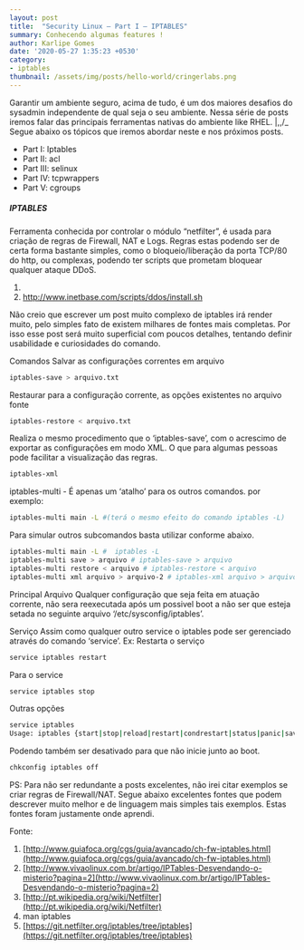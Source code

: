 ```yaml
---
layout: post
title:  "Security Linux – Part I – IPTABLES"
summary: Conhecendo algumas features ! 
author: Karlipe Gomes
date: '2020-05-27 1:35:23 +0530'
category: 
- iptables
thumbnail: /assets/img/posts/hello-world/cringerlabs.png
---
```

Garantir um ambiente seguro, acima de tudo, é um dos maiores desafios do sysadmin independente de qual seja o seu ambiente. Nessa série de posts iremos falar das principais ferramentas nativas do ambiente like RHEL. |,,/_
Segue abaixo os tópicos que iremos abordar neste e nos próximos posts.

- Part I: Iptables
- Part II: acl
- Part III: selinux
- Part IV: tcpwrappers
- Part V: cgroups

##### IPTABLES
Ferramenta conhecida por controlar o módulo “netfilter”, é usada para criação de regras de Firewall, NAT e Logs. Regras estas podendo ser de certa forma bastante simples, como o bloqueio/liberação da porta TCP/80 do http, ou complexas, podendo ter scripts que prometam bloquear qualquer ataque DDoS.

1.  
2. http://www.inetbase.com/scripts/ddos/install.sh

Não creio que escrever um post muito complexo de iptables irá render muito, pelo simples fato de existem milhares de fontes mais completas. Por isso esse post será muito superficial com poucos detalhes, tentando definir usabilidade e curiosidades do comando.

Comandos
Salvar as configurações correntes em arquivo
```bash
iptables-save > arquivo.txt
```

Restaurar para a configuração corrente, as opções existentes no arquivo fonte
```bash
iptables-restore < arquivo.txt
```

Realiza o mesmo procedimento que o ‘iptables-save’, com o acrescimo de exportar as configurações em modo XML. O que para algumas pessoas pode facilitar a visualização das regras.
```bash
iptables-xml
```

iptables-multi - É apenas um ‘atalho’ para os outros comandos. por exemplo:
```bash
iptables-multi main -L #(terá o mesmo efeito do comando iptables -L)
```
Para simular outros subcomandos basta utilizar conforme abaixo.
```bash
iptables-multi main -L #  iptables -L
iptables-multi save > arquivo # iptables-save > arquivo
iptables-multi restore < arquivo # iptables-restore < arquivo 
iptables-multi xml arquivo > arquivo-2 # iptables-xml arquivo > arquivo-2
```

Principal Arquivo
Qualquer configuração que seja feita em atuação corrente, não sera reexecutada após um possivel boot a não ser que esteja setada no seguinte arquivo ‘/etc/sysconfig/iptables’.

Serviço
Assim como qualquer outro service o iptables pode ser gerenciado através do comando ‘service’.
Ex:
Restarta o serviço
```bash
service iptables restart
```

Para o service
```bash
service iptables stop
```

Outras opções
```bash
service iptables
Usage: iptables {start|stop|reload|restart|condrestart|status|panic|save}
```

Podendo também ser desativado para que não inicie junto ao boot.
```bash 
chkconfig iptables off
```

PS:
Para não ser redundante a posts excelentes, não irei citar exemplos se criar regras de Firewall/NAT. Segue abaixo excelentes fontes que podem descrever muito melhor e de linguagem mais simples tais exemplos. Estas fontes foram justamente onde aprendi.

Fonte:
1. [http://www.guiafoca.org/cgs/guia/avancado/ch-fw-iptables.html](http://www.guiafoca.org/cgs/guia/avancado/ch-fw-iptables.html)
2. [http://www.vivaolinux.com.br/artigo/IPTables-Desvendando-o-misterio?pagina=2](http://www.vivaolinux.com.br/artigo/IPTables-Desvendando-o-misterio?pagina=2)
3. [http://pt.wikipedia.org/wiki/Netfilter](http://pt.wikipedia.org/wiki/Netfilter)
4. man iptables
5. [https://git.netfilter.org/iptables/tree/iptables](https://git.netfilter.org/iptables/tree/iptables)